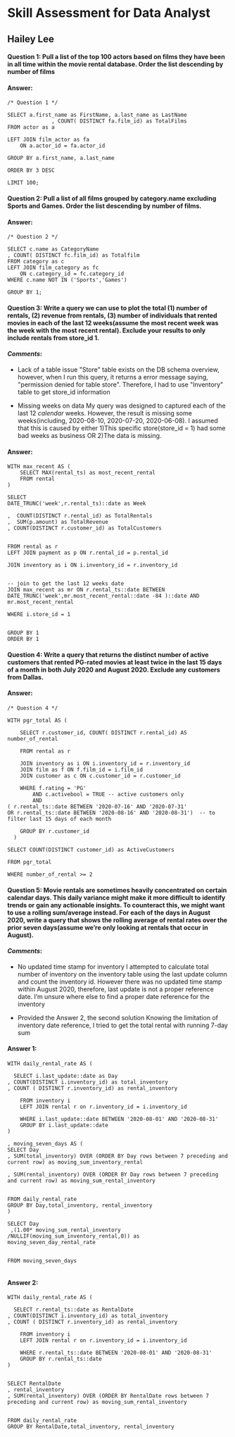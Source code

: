 # Skill Assessment for Data Analyst
## Hailey Lee


#### Question 1:  Pull a list of the top 100 actors based on films they have been in all time within the movie rental database. Order the list descending by number of films

#### **Answer:**

```
/* Question 1 */

SELECT a.first_name as FirstName, a.last_name as LastName
              , COUNT( DISTINCT fa.film_id) as TotalFilms
FROM actor as a

LEFT JOIN film_actor as fa
	ON a.actor_id = fa.actor_id

GROUP BY a.first_name, a.last_name

ORDER BY 3 DESC	

LIMIT 100;

```


#### Question 2:  Pull a list of all films grouped by category.name excluding Sports and Games. Order the list descending by number of films.

#### **Answer:**

```
/* Question 2 */

SELECT c.name as CategoryName
, COUNT( DISTINCT fc.film_id) as Totalfilm
FROM category as c 
LEFT JOIN film_category as fc
	ON c.category_id = fc.category_id
WHERE c.name NOT IN ('Sports','Games')

GROUP BY 1;

```


#### Question 3: Write a query we can use to plot the total (1) number of rentals, (2) revenue from rentals, (3) number of individuals that rented movies in each of the last 12 weeks(assume the most recent week was the week with the most recent rental). Exclude your results to only include rentals from store_id 1.

#### _Comments_: 
- Lack of a table issue
"Store" table exists on the DB schema overview, however, when I run this query, it returns a error message saying, "permission denied for table store". Therefore, I had to use "Inventory" table to get store_id information

- Missing weeks on data
My query was designed to captured each of the last 12 _calendar_ weeks. However, the result is missing some weeks(including, 2020-08-10, 2020-07-20, 2020-06-08). I assumed that this is caused by either 1)This specific store(store_id = 1) had some bad weeks as business OR 2)The data is missing.

#### **Answer:**

```
WITH max_recent AS (
	SELECT MAX(rental_ts) as most_recent_rental
 	FROM rental 
)

SELECT 
DATE_TRUNC('week',r.rental_ts)::date as Week

,  COUNT(DISTINCT r.rental_id) as TotalRentals
,  SUM(p.amount) as TotalRevenue
, COUNT(DISTINCT r.customer_id) as TotalCustomers


FROM rental as r 
LEFT JOIN payment as p ON r.rental_id = p.rental_id 

JOIN inventory as i ON i.inventory_id = r.inventory_id 


-- join to get the last 12 weeks date
JOIN max_recent as mr ON r.rental_ts::date BETWEEN DATE_TRUNC('week',mr.most_recent_rental::date -84 )::date AND mr.most_recent_rental 

WHERE i.store_id = 1


GROUP BY 1
ORDER BY 1

```


#### Question 4: Write a query that returns the distinct number of active customers that rented PG-rated movies at least twice in the last 15 days of a month in both July 2020 and August 2020. Exclude any customers from Dallas.

#### **Answer:**

```
/* Question 4 */

WITH pgr_total AS (
	
	SELECT r.customer_id, COUNT( DISTINCT r.rental_id) AS number_of_rental 

	FROM rental as r 

	JOIN inventory as i ON i.inventory_id = r.inventory_id 
	JOIN film as f ON f.film_id = i.film_id 
	JOIN customer as c ON c.customer_id = r.customer_id

	WHERE f.rating = 'PG' 
		AND c.activebool = TRUE -- active customers only 
		AND
( r.rental_ts::date BETWEEN '2020-07-16' AND '2020-07-31' 
OR r.rental_ts::date BETWEEN '2020-08-16' AND '2020-08-31')  -- to filter last 15 days of each month 
	
	GROUP BY r.customer_id
  )

SELECT COUNT(DISTINCT customer_id) as ActiveCustomers

FROM pgr_total 

WHERE number_of_rental >= 2

```


#### Question 5: Movie rentals are sometimes heavily concentrated on certain calendar days. This daily variance might make it more difficult to identify trends or gain any actionable insights. To counteract this, we might want to use a rolling sum/average instead. For each of the days in August 2020, write a query that shows the rolling average of rental rates over the prior seven days(assume we’re only looking at rentals that occur in August).

#### _Comments_:
- No updated time stamp for inventory
I attempted to calculate total number of inventory on the inventory table using the last update column and count the inventory id. However there was no updated time stamp within August 2020, therefore, last update is not a proper reference date. I’m unsure where else to find a proper date reference for the inventory

- Provided the Answer 2, the second solution
Knowing the limitation of inventory date reference, I tried to get the total rental with running 7-day sum




#### **Answer 1:**

```
WITH daily_rental_rate AS (
	
  SELECT i.last_update::date as Day
, COUNT(DISTINCT i.inventory_id) as total_inventory 
, COUNT ( DISTINCT r.inventory_id) as rental_inventory 

	FROM inventory i 
	LEFT JOIN rental r on r.inventory_id = i.inventory_id 
	
	WHERE i.last_update::date BETWEEN '2020-08-01' AND '2020-08-31'
	GROUP BY i.last_update::date
)

, moving_seven_days AS (
SELECT Day
, SUM(total_inventory) OVER (ORDER BY Day rows between 7 preceding and current row) as moving_sum_inventory_rental 

, SUM(rental_inventory) OVER (ORDER BY Day rows between 7 preceding and current row) as moving_sum_rental_inventory


FROM daily_rental_rate
GROUP BY Day,total_inventory, rental_inventory
) 

SELECT Day
 ,(1.00* moving_sum_rental_inventory /NULLIF(moving_sum_inventory_rental,0)) as moving_seven_day_rental_rate


FROM moving_seven_days


```

#### **Answer 2:**

```
WITH daily_rental_rate AS (
	
  SELECT r.rental_ts::date as RentalDate
, COUNT(DISTINCT i.inventory_id) as total_inventory 
, COUNT ( DISTINCT r.inventory_id) as rental_inventory 

	FROM inventory i 
	LEFT JOIN rental r on r.inventory_id = i.inventory_id 
	
	WHERE r.rental_ts::date BETWEEN '2020-08-01' AND '2020-08-31'
	GROUP BY r.rental_ts::date
)


SELECT RentalDate
, rental_inventory
, SUM(rental_inventory) OVER (ORDER BY RentalDate rows between 7 preceding and current row) as moving_sum_rental_inventory


FROM daily_rental_rate
GROUP BY RentalDate,total_inventory, rental_inventory


```


